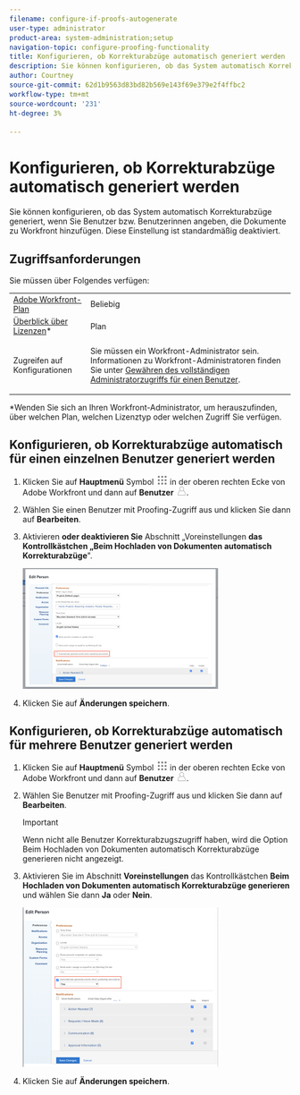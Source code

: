 ```yaml
---
filename: configure-if-proofs-autogenerate
user-type: administrator
product-area: system-administration;setup
navigation-topic: configure-proofing-functionality
title: Konfigurieren, ob Korrekturabzüge automatisch generiert werden
description: Sie können konfigurieren, ob das System automatisch Korrekturabzüge generiert, wenn Sie Benutzer bzw. Benutzerinnen angeben, die Dokumente zu Workfront hinzufügen. Diese Einstellung ist standardmäßig deaktiviert.
author: Courtney
source-git-commit: 62d1b9563d83bd82b569e143f69e379e2f4ffbc2
workflow-type: tm+mt
source-wordcount: '231'
ht-degree: 3%

---
```



# Konfigurieren, ob Korrekturabzüge automatisch generiert werden

Sie können konfigurieren, ob das System automatisch Korrekturabzüge generiert, wenn Sie Benutzer bzw. Benutzerinnen angeben, die Dokumente zu Workfront hinzufügen. Diese Einstellung ist standardmäßig deaktiviert.

## Zugriffsanforderungen

Sie müssen über Folgendes verfügen:

<table style="table-layout:auto"> 
 <col> 
 <col> 
 <tbody> 
  <tr> 
   <td role="rowheader"><a href="https://www.workfront.com/plans" target="_blank">Adobe Workfront-Plan</a> </td> 
   <td>Beliebig</td> 
  </tr> 
  <tr> 
   <td role="rowheader"><a href="../../../administration-and-setup/add-users/access-levels-and-object-permissions/wf-licenses.md" class="MCXref xref">Überblick über Lizenzen</a>*</td> 
   <td>Plan</td> 
  </tr> 
  <tr> 
   <td role="rowheader">Zugreifen auf Konfigurationen</td> 
   <td> <p>Sie müssen ein Workfront-Administrator sein. Informationen zu Workfront-Administratoren finden Sie unter <a href="../../../administration-and-setup/add-users/configure-and-grant-access/grant-a-user-full-administrative-access.md" class="MCXref xref">Gewähren des vollständigen Administratorzugriffs für einen Benutzer</a>.</p> </td> 
  </tr> 
 </tbody> 
</table>

&#42;Wenden Sie sich an Ihren Workfront-Administrator, um herauszufinden, über welchen Plan, welchen Lizenztyp oder welchen Zugriff Sie verfügen.

## Konfigurieren, ob Korrekturabzüge automatisch für einen einzelnen Benutzer generiert werden

1. Klicken Sie auf **Hauptmenü** Symbol ![](assets/main-menu-icon.png) in der oberen rechten Ecke von Adobe Workfront und dann auf **Benutzer** ![](assets/users-icon-in-main-menu.png).
1. Wählen Sie einen Benutzer mit Proofing-Zugriff aus und klicken Sie dann auf **Bearbeiten**.
1. Aktivieren **oder deaktivieren Sie** Abschnitt „Voreinstellungen **das Kontrollkästchen „Beim Hochladen von Dokumenten automatisch Korrekturabzüge**&quot;.

   ![](assets/autogenerate-proofs-350x216.png)

1. Klicken Sie auf **Änderungen speichern**.

## Konfigurieren, ob Korrekturabzüge automatisch für mehrere Benutzer generiert werden

1. Klicken Sie auf **Hauptmenü** Symbol ![](assets/main-menu-icon.png) in der oberen rechten Ecke von Adobe Workfront und dann auf **Benutzer** ![](assets/users-icon-in-main-menu.png).
1. Wählen Sie Benutzer mit Proofing-Zugriff aus und klicken Sie dann auf **Bearbeiten**.

   >[!IMPORTANT]
   >
   >Wenn nicht alle Benutzer Korrekturabzugszugriff haben, wird die Option Beim Hochladen von Dokumenten automatisch Korrekturabzüge generieren nicht angezeigt.

1. Aktivieren Sie im Abschnitt **Voreinstellungen** das Kontrollkästchen **Beim Hochladen von Dokumenten automatisch Korrekturabzüge generieren** und wählen Sie dann **Ja** oder **Nein**.

   ![](assets/autogenerate-proofs-bulk-350x285.png)

1. Klicken Sie auf **Änderungen speichern**.

